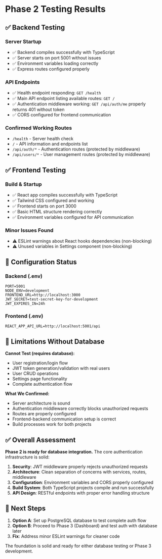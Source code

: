 # Phase 2 Testing Results

## ✅ Backend Testing

### Server Startup
- ✅ Backend compiles successfully with TypeScript
- ✅ Server starts on port 5001 without issues
- ✅ Environment variables loading correctly
- ✅ Express routes configured properly

### API Endpoints
- ✅ Health endpoint responding: `GET /health`
- ✅ Main API endpoint listing available routes: `GET /`
- ✅ Authentication middleware working: `GET /api/auth/me` properly returns 401 without token
- ✅ CORS configured for frontend communication

### Confirmed Working Routes
- `/health` - Server health check
- `/` - API information and endpoints list
- `/api/auth/*` - Authentication routes (protected by middleware)
- `/api/users/*` - User management routes (protected by middleware)

## ✅ Frontend Testing

### Build & Startup
- ✅ React app compiles successfully with TypeScript
- ✅ Tailwind CSS configured and working
- ✅ Frontend starts on port 3000
- ✅ Basic HTML structure rendering correctly
- ✅ Environment variables configured for API communication

### Minor Issues Found
- ⚠️ ESLint warnings about React hooks dependencies (non-blocking)
- ⚠️ Unused variables in Settings component (non-blocking)

## 🔧 Configuration Status

### Backend (.env)
```
PORT=5001
NODE_ENV=development
FRONTEND_URL=http://localhost:3000
JWT_SECRET=test-secret-key-for-development
JWT_EXPIRES_IN=24h
```

### Frontend (.env)
```
REACT_APP_API_URL=http://localhost:5001/api
```

## 🚫 Limitations Without Database

**Cannot Test (requires database):**
- User registration/login flow
- JWT token generation/validation with real users
- User CRUD operations
- Settings page functionality
- Complete authentication flow

**What We Confirmed:**
- Server architecture is sound
- Authentication middleware correctly blocks unauthorized requests
- Routes are properly configured
- Frontend-backend communication setup is correct
- Build processes work for both projects

## ✅ Overall Assessment

**Phase 2 is ready for database integration.** The core authentication infrastructure is solid:

1. **Security**: JWT middleware properly rejects unauthorized requests
2. **Architecture**: Clean separation of concerns with services, routes, middleware
3. **Configuration**: Environment variables and CORS properly configured
4. **Build System**: Both TypeScript projects compile and run successfully
5. **API Design**: RESTful endpoints with proper error handling structure

## 🎯 Next Steps

1. **Option A**: Set up PostgreSQL database to test complete auth flow
2. **Option B**: Proceed to Phase 3 (Dashboard) and test auth with database later
3. **Fix**: Address minor ESLint warnings for cleaner code

The foundation is solid and ready for either database testing or Phase 3 development.